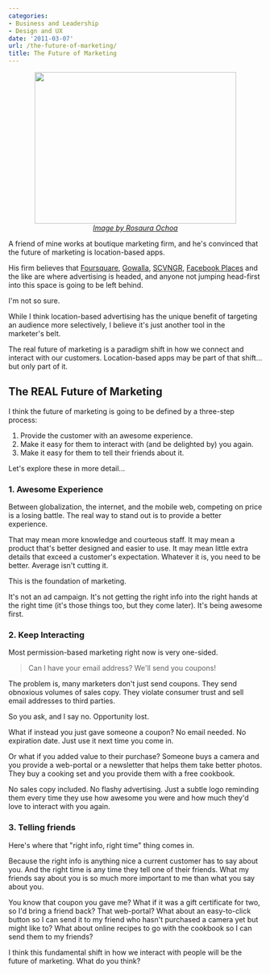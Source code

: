 ```yaml
---
categories:
- Business and Leadership
- Design and UX
date: '2011-03-07'
url: /the-future-of-marketing/
title: The Future of Marketing
---
```


<p align="center"><img src="https://gomakethings.com/wp-content/uploads/2011/03/social-media-marketing.jpg" alt="" title="social-media-marketing" width="400" height="300" class="alignnone size-medium wp-image-218" /><br><em><a href="http://www.flickr.com/photos/32931740@N06/3256031851/">Image by Rosaura Ochoa</a></em></p>

A friend of mine works at boutique marketing firm, and he's convinced that the future of marketing is location-based apps.

His firm believes that <a href="http://foursquare.com/">Foursquare</a>, <a href="http://gowalla.com/">Gowalla</a>, <a href="http://scvngr.com/">SCVNGR</a>, <a href="http://www.facebook.com/places/">Facebook Places</a> and the like are where advertising is headed, and anyone not jumping head-first into this space is going to be left behind.

I'm not so sure.

While I think location-based advertising has the unique benefit of targeting an audience more selectively, I believe it's just another tool in the marketer's belt.

The real future of marketing is a paradigm shift in how we connect and interact with our customers. Location-based apps may be part of that shift... but only part of it.

<h2>The REAL Future of Marketing</h2>

I think the future of marketing is going to be defined by a three-step process:
<ol>
<li>Provide the customer with an awesome experience.</li>
<li>Make it easy for them to interact with (and be delighted by) you again.</li>
<li>Make it easy for them to tell their friends about it.</li>
</ol>

Let's explore these in more detail...
<!--more-->
<h3>1. Awesome Experience</h3>

Between globalization, the internet, and the mobile web, competing on price is a losing battle. The real way to stand out is to provide a better experience.

That may mean more knowledge and courteous staff. It may mean a product that's better designed and easier to use. It may mean little extra details that exceed a customer's expectation. Whatever it is, you need to be better. Average isn't cutting it.

This is the foundation of marketing.

It's not an ad campaign. It's not getting the right info into the right hands at the right time (it's those things too, but they come later). It's being awesome first.

<h3>2. Keep Interacting</h3>

Most permission-based marketing right now is very one-sided.

<blockquote>Can I have your email address? We'll send you coupons!</blockquote>

The problem is, many marketers don't just send coupons. They send obnoxious volumes of sales copy. They violate consumer trust and sell email addresses to third parties.

So you ask, and I say no. Opportunity lost.

What if instead you just gave someone a coupon? No email needed. No expiration date. Just use it next time you come in.

Or what if you added value to their purchase? Someone buys a camera and you provide a web-portal or a newsletter that helps them take better photos. They buy a cooking set and you provide them with a free cookbook.

No sales copy included. No flashy advertising. Just a subtle logo reminding them every time they use how awesome you were and how much they'd love to interact with you again.

<h3>3. Telling friends</h3>

Here's where that "right info, right time" thing comes in.

Because the right info is anything nice a current customer has to say about you. And the right time is any time they tell one of their friends. What my friends say about you is so much more important to me than what you say about you.

You know that coupon you gave me? What if it was a gift certificate for two, so I'd bring a friend back? That web-portal? What about an easy-to-click button so I can send it to my friend who hasn't purchased a camera yet but might like to? What about online recipes to go with the cookbook so I can send them to my friends?

I think this fundamental shift in how we interact with people will be the future of marketing. What do you think?